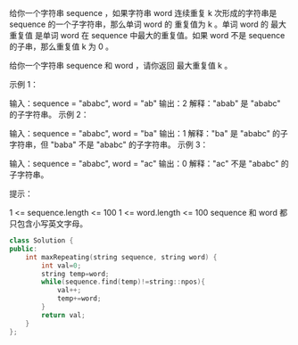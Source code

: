 给你一个字符串 sequence ，如果字符串 word 连续重复 k 次形成的字符串是 sequence 的一个子字符串，那么单词 word 的 重复值为 k 。单词 word 的 最大重复值 是单词 word 在 sequence 中最大的重复值。如果 word 不是 sequence 的子串，那么重复值 k 为 0 。

给你一个字符串 sequence 和 word ，请你返回 最大重复值 k 。

 

示例 1：

输入：sequence = "ababc", word = "ab"
输出：2
解释："abab" 是 "ababc" 的子字符串。
示例 2：

输入：sequence = "ababc", word = "ba"
输出：1
解释："ba" 是 "ababc" 的子字符串，但 "baba" 不是 "ababc" 的子字符串。
示例 3：

输入：sequence = "ababc", word = "ac"
输出：0
解释："ac" 不是 "ababc" 的子字符串。


提示：

1 <= sequence.length <= 100
1 <= word.length <= 100
sequence 和 word 都只包含小写英文字母。

```cpp
class Solution {
public:
    int maxRepeating(string sequence, string word) {
        int val=0;
        string temp=word;
        while(sequence.find(temp)!=string::npos){
            val++;
            temp+=word;
        }
        return val;
    }
};
```

